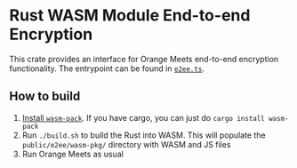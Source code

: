 # Rust WASM Module End-to-end Encryption

This crate provides an interface for Orange Meets end-to-end encryption functionality. The entrypoint can be found in [`e2ee.ts`](app/utils/e2ee.ts).

## How to build

1. [Install `wasm-pack`](https://rustwasm.github.io/wasm-pack/installer/). If you have cargo, you can just do `cargo install wasm-pack`
2. Run `./build.sh` to build the Rust into WASM. This will populate the `public/e2ee/wasm-pkg/` directory with WASM and JS files
3. Run Orange Meets as usual
